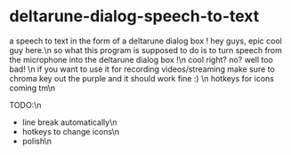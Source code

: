 # deltarune-dialog-speech-to-text
a speech to text in the form of a deltarune dialog box !
hey guys, epic cool guy here.\n
so what this program is supposed to do is to turn speech from the microphone into the deltarune dialog box !\n
cool right? no? well too bad! \n
if you want to use it for recording videos/streaming make sure to chroma key out the purple and it should work fine :) \n
hotkeys for icons coming tm\n

TODO:\n
- line break automatically\n
- hotkeys to change icons\n
- polish\n
